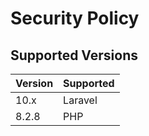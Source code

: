 # Security Policy

## Supported Versions

| Version | Supported          |
| ------- | ------------------ |
| 10.x    | Laravel            |
| 8.2.8   | PHP                |
